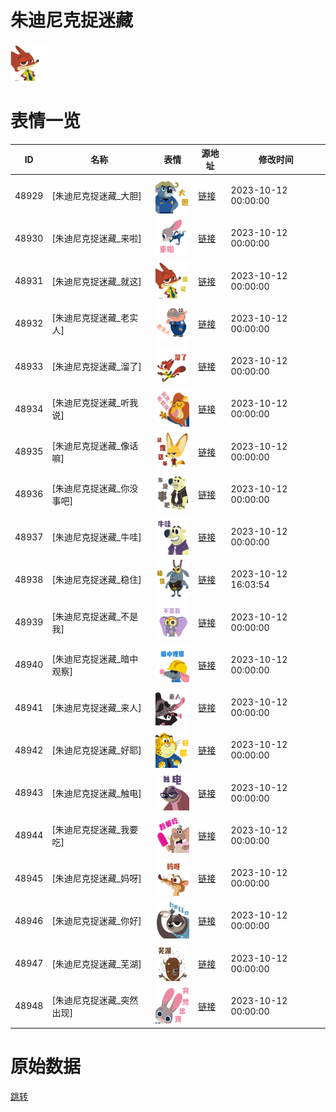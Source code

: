 # 朱迪尼克捉迷藏

<img src="./cover.png" height="60" alt="cover" />

# 表情一览

|ID|名称|表情|源地址|修改时间|
|----|----|----|----|----|
|48929|[朱迪尼克捉迷藏_大胆]|<img src="./pic/048929_%5B朱迪尼克捉迷藏_大胆%5D.png" height="60" alt="大胆"/>|[链接](https://i0.hdslb.com/bfs/garb/3d34c1bc58fdb8990bd456ad973b836ca9bb1926.png)|2023-10-12 00:00:00|
|48930|[朱迪尼克捉迷藏_来啦]|<img src="./pic/048930_%5B朱迪尼克捉迷藏_来啦%5D.png" height="60" alt="来啦"/>|[链接](https://i0.hdslb.com/bfs/garb/dc5b577d6272d99ad0be5cfaec42339b2677772c.png)|2023-10-12 00:00:00|
|48931|[朱迪尼克捉迷藏_就这]|<img src="./pic/048931_%5B朱迪尼克捉迷藏_就这%5D.png" height="60" alt="就这"/>|[链接](https://i0.hdslb.com/bfs/garb/ed0ad75a4d85bc21f46c40fd7a737bc844585afd.png)|2023-10-12 00:00:00|
|48932|[朱迪尼克捉迷藏_老实人]|<img src="./pic/048932_%5B朱迪尼克捉迷藏_老实人%5D.png" height="60" alt="老实人"/>|[链接](https://i0.hdslb.com/bfs/garb/adccf8b4f41280fb61866654724906195eab2eb0.png)|2023-10-12 00:00:00|
|48933|[朱迪尼克捉迷藏_溜了]|<img src="./pic/048933_%5B朱迪尼克捉迷藏_溜了%5D.png" height="60" alt="溜了"/>|[链接](https://i0.hdslb.com/bfs/garb/38e89800b09d1801b0d37371fba695e5487324c6.png)|2023-10-12 00:00:00|
|48934|[朱迪尼克捉迷藏_听我说]|<img src="./pic/048934_%5B朱迪尼克捉迷藏_听我说%5D.png" height="60" alt="听我说"/>|[链接](https://i0.hdslb.com/bfs/garb/9ff06b4746caf5185f48881b4bbeefffc115a7f6.png)|2023-10-12 00:00:00|
|48935|[朱迪尼克捉迷藏_像话嘛]|<img src="./pic/048935_%5B朱迪尼克捉迷藏_像话嘛%5D.png" height="60" alt="像话嘛"/>|[链接](https://i0.hdslb.com/bfs/garb/0b7f5c8d771a550720fc9c2a46a663616eee3d24.png)|2023-10-12 00:00:00|
|48936|[朱迪尼克捉迷藏_你没事吧]|<img src="./pic/048936_%5B朱迪尼克捉迷藏_你没事吧%5D.png" height="60" alt="你没事吧"/>|[链接](https://i0.hdslb.com/bfs/garb/f2b5ffc9d69d3aee936f25301e99d66db3f6d022.png)|2023-10-12 00:00:00|
|48937|[朱迪尼克捉迷藏_牛哇]|<img src="./pic/048937_%5B朱迪尼克捉迷藏_牛哇%5D.png" height="60" alt="牛哇"/>|[链接](https://i0.hdslb.com/bfs/garb/3540fb8cd5d34efc0619f47d323bb68bc5523e44.png)|2023-10-12 00:00:00|
|48938|[朱迪尼克捉迷藏_稳住]|<img src="./pic/048938_%5B朱迪尼克捉迷藏_稳住%5D.png" height="60" alt="稳住"/>|[链接](https://i0.hdslb.com/bfs/garb/a3584b5c907034d9139aac16bbcad9edd5471d54.png)|2023-10-12 16:03:54|
|48939|[朱迪尼克捉迷藏_不是我]|<img src="./pic/048939_%5B朱迪尼克捉迷藏_不是我%5D.png" height="60" alt="不是我"/>|[链接](https://i0.hdslb.com/bfs/garb/e9c08a232b55976ca5b7dd4429b102cd00610734.png)|2023-10-12 00:00:00|
|48940|[朱迪尼克捉迷藏_暗中观察]|<img src="./pic/048940_%5B朱迪尼克捉迷藏_暗中观察%5D.png" height="60" alt="暗中观察"/>|[链接](https://i0.hdslb.com/bfs/garb/dd5ed35061d221165da5593d378f9fbbda5b370b.png)|2023-10-12 00:00:00|
|48941|[朱迪尼克捉迷藏_来人]|<img src="./pic/048941_%5B朱迪尼克捉迷藏_来人%5D.png" height="60" alt="来人"/>|[链接](https://i0.hdslb.com/bfs/garb/55800b338174758fd0b92ade85e15ab6673eddb1.png)|2023-10-12 00:00:00|
|48942|[朱迪尼克捉迷藏_好耶]|<img src="./pic/048942_%5B朱迪尼克捉迷藏_好耶%5D.png" height="60" alt="好耶"/>|[链接](https://i0.hdslb.com/bfs/garb/23fa04397e41f7604e5bf862c8c16ce1aeb35c7f.png)|2023-10-12 00:00:00|
|48943|[朱迪尼克捉迷藏_触电]|<img src="./pic/048943_%5B朱迪尼克捉迷藏_触电%5D.png" height="60" alt="触电"/>|[链接](https://i0.hdslb.com/bfs/garb/cd1e51a25c4958933c280ea655198e4d44424533.png)|2023-10-12 00:00:00|
|48944|[朱迪尼克捉迷藏_我要吃]|<img src="./pic/048944_%5B朱迪尼克捉迷藏_我要吃%5D.png" height="60" alt="我要吃"/>|[链接](https://i0.hdslb.com/bfs/garb/e7a10a39511ebaec4e01c5f1bd1b7f63b284ebed.png)|2023-10-12 00:00:00|
|48945|[朱迪尼克捉迷藏_妈呀]|<img src="./pic/048945_%5B朱迪尼克捉迷藏_妈呀%5D.png" height="60" alt="妈呀"/>|[链接](https://i0.hdslb.com/bfs/garb/02e6dd5c70e091dfc1c1e8a6a30afe406ac8c8ba.png)|2023-10-12 00:00:00|
|48946|[朱迪尼克捉迷藏_你好]|<img src="./pic/048946_%5B朱迪尼克捉迷藏_你好%5D.png" height="60" alt="你好"/>|[链接](https://i0.hdslb.com/bfs/garb/3f6f66bfddd1b7148b7d207e388063ef80d17504.png)|2023-10-12 00:00:00|
|48947|[朱迪尼克捉迷藏_芜湖]|<img src="./pic/048947_%5B朱迪尼克捉迷藏_芜湖%5D.png" height="60" alt="芜湖"/>|[链接](https://i0.hdslb.com/bfs/garb/1f7a5e6133adfa659a1e05632453d5a5178e8546.png)|2023-10-12 00:00:00|
|48948|[朱迪尼克捉迷藏_突然出现]|<img src="./pic/048948_%5B朱迪尼克捉迷藏_突然出现%5D.png" height="60" alt="突然出现"/>|[链接](https://i0.hdslb.com/bfs/garb/0e1c7007caa530864156ce9923450ca21731d621.png)|2023-10-12 00:00:00|

# 原始数据

[跳转](./raw.json)

